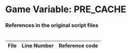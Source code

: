 # Game Variable: PRE_CACHE
### References in the original script files

#

| File | Line Number | Reference code |
| --- | --- | --- |

